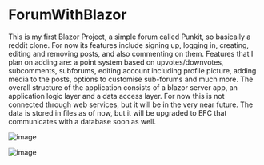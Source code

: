 # ForumWithBlazor
This is my first Blazor Project, a simple forum called Punkit, so basically a reddit clone. For now its features include signing up, logging in, creating, editing and removing posts, and also commenting on them.
Features that I plan on adding are:  a point system based on upvotes/downvotes, subcomments, subforums, editing account including profile  picture, adding media to the posts, options to customise sub-forums and much more.
The overall structure of the application consists of a blazor server app, an application logic layer and a data access layer. 
For now this is not connected through web services, but it will be in the very near future. 
The data is stored in files as of now, but it will be upgraded to  EFC that communicates with a database soon as well.

![image](https://user-images.githubusercontent.com/47626243/160277270-8de461c7-7986-42ad-a9d6-655d9deb275e.png)

![image](https://user-images.githubusercontent.com/47626243/160277360-b3b39daf-9063-4e88-9d76-778a8b1f0e13.png)
